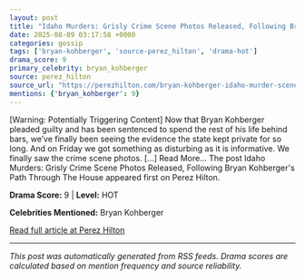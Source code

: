 ```yaml
---
layout: post
title: "Idaho Murders: Grisly Crime Scene Photos Released, Following Bryan Kohberger's Path Through The House"
date: 2025-08-09 03:17:58 +0000
categories: gossip
tags: ['bryan-kohberger', 'source-perez_hilton', 'drama-hot']
drama_score: 9
primary_celebrity: bryan_kohberger
source: perez_hilton
source_url: "https://perezhilton.com/bryan-kohberger-idaho-murder-scene-photos-moscow-police-department/"
mentions: {'bryan_kohberger': 9}
---
```


[Warning: Potentially Triggering Content] Now that Bryan Kohberger pleaded guilty and has been sentenced to spend the rest of his life behind bars, we’ve finally been seeing the evidence the state kept private for so long. And on Friday we got something as disturbing as it is informative. We finally saw the crime scene photos. [...] Read More... The post Idaho Murders: Grisly Crime Scene Photos Released, Following Bryan Kohberger's Path Through The House appeared first on Perez Hilton.

**Drama Score:** 9 | **Level:** HOT

**Celebrities Mentioned:** Bryan Kohberger

[Read full article at Perez Hilton](https://perezhilton.com/bryan-kohberger-idaho-murder-scene-photos-moscow-police-department/)

---
*This post was automatically generated from RSS feeds. Drama scores are calculated based on mention frequency and source reliability.*
